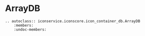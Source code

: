 ArrayDB
===================================

```eval_rst
.. autoclass:: iconservice.iconscore.icon_container_db.ArrayDB
    :members:
    :undoc-members:
```
